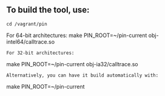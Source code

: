 ## To build the tool, use:
```
cd /vagrant/pin
```
For 64-bit architectures:
make PIN_ROOT=~/pin-current obj-intel64/calltrace.so
```
For 32-bit architectures:
```
make PIN_ROOT=~/pin-current obj-ia32/calltrace.so
```
Alternatively, you can have it build automatically with:
```
make PIN_ROOT=~/pin-current
```
